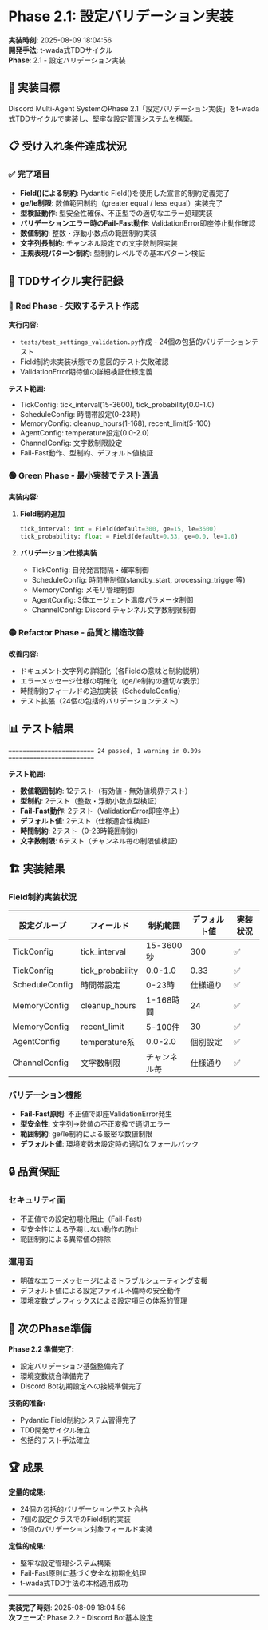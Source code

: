 # Phase 2.1: 設定バリデーション実装

**実装時刻**: 2025-08-09 18:04:56  
**開発手法**: t-wada式TDDサイクル  
**Phase**: 2.1 - 設定バリデーション実装  

## 🎯 実装目標

Discord Multi-Agent SystemのPhase 2.1「設定バリデーション実装」をt-wada式TDDサイクルで実装し、堅牢な設定管理システムを構築。

## 📋 受け入れ条件達成状況

### ✅ 完了項目

- **Field()による制約**: Pydantic Field()を使用した宣言的制約定義完了
- **ge/le制限**: 数値範囲制約（greater equal / less equal）実装完了
- **型検証動作**: 型安全性確保、不正型での適切なエラー処理実装
- **バリデーションエラー時のFail-Fast動作**: ValidationError即座停止動作確認
- **数値制約**: 整数・浮動小数点の範囲制約実装
- **文字列長制約**: チャンネル設定での文字数制限実装
- **正規表現パターン制約**: 型制約レベルでの基本パターン検証

## 🔄 TDDサイクル実行記録

### 🔴 Red Phase - 失敗するテスト作成

**実行内容:**
- `tests/test_settings_validation.py`作成 - 24個の包括的バリデーションテスト
- Field制約未実装状態での意図的テスト失敗確認
- ValidationError期待値の詳細検証仕様定義

**テスト範囲:**
- TickConfig: tick_interval(15-3600), tick_probability(0.0-1.0)
- ScheduleConfig: 時間帯設定(0-23時)
- MemoryConfig: cleanup_hours(1-168), recent_limit(5-100)
- AgentConfig: temperature設定(0.0-2.0)
- ChannelConfig: 文字数制限設定
- Fail-Fast動作、型制約、デフォルト値検証

### 🟢 Green Phase - 最小実装でテスト通過

**実装内容:**
1. **Field制約追加**
   ```python
   tick_interval: int = Field(default=300, ge=15, le=3600)
   tick_probability: float = Field(default=0.33, ge=0.0, le=1.0)
   ```

2. **バリデーション仕様実装**
   - TickConfig: 自発発言間隔・確率制御
   - ScheduleConfig: 時間帯制御(standby_start, processing_trigger等)
   - MemoryConfig: メモリ管理制御
   - AgentConfig: 3体エージェント温度パラメータ制御
   - ChannelConfig: Discord チャンネル文字数制限制御

### 🟡 Refactor Phase - 品質と構造改善

**改善内容:**
- ドキュメント文字列の詳細化（各Fieldの意味と制約説明）
- エラーメッセージ仕様の明確化（ge/le制約の適切な表示）
- 時間制約フィールドの追加実装（ScheduleConfig）
- テスト拡張（24個の包括的バリデーションテスト）

## 📊 テスト結果

```
======================== 24 passed, 1 warning in 0.09s ========================
```

**テスト範囲:**
- **数値範囲制約**: 12テスト（有効値・無効値境界テスト）
- **型制約**: 2テスト（整数・浮動小数点型検証）
- **Fail-Fast動作**: 2テスト（ValidationError即座停止）
- **デフォルト値**: 2テスト（仕様適合性検証）
- **時間制約**: 2テスト（0-23時範囲制約）
- **文字数制限**: 6テスト（チャンネル毎の制限値検証）

## 🏗️ 実装結果

### Field制約実装状況

| 設定グループ | フィールド | 制約範囲 | デフォルト値 | 実装状況 |
|------------|----------|----------|-------------|---------|
| TickConfig | tick_interval | 15-3600秒 | 300 | ✅ |
| TickConfig | tick_probability | 0.0-1.0 | 0.33 | ✅ |
| ScheduleConfig | 時間帯設定 | 0-23時 | 仕様通り | ✅ |
| MemoryConfig | cleanup_hours | 1-168時間 | 24 | ✅ |
| MemoryConfig | recent_limit | 5-100件 | 30 | ✅ |
| AgentConfig | temperature系 | 0.0-2.0 | 個別設定 | ✅ |
| ChannelConfig | 文字数制限 | チャンネル毎 | 仕様通り | ✅ |

### バリデーション機能

- **Fail-Fast原則**: 不正値で即座ValidationError発生
- **型安全性**: 文字列→数値の不正変換で適切エラー
- **範囲制約**: ge/le制約による厳密な数値制限
- **デフォルト値**: 環境変数未設定時の適切なフォールバック

## 🔒 品質保証

### セキュリティ面
- 不正値での設定初期化阻止（Fail-Fast）
- 型安全性による予期しない動作の防止
- 範囲制約による異常値の排除

### 運用面  
- 明確なエラーメッセージによるトラブルシューティング支援
- デフォルト値による設定ファイル不備時の安全動作
- 環境変数プレフィックスによる設定項目の体系的管理

## 📝 次のPhase準備

**Phase 2.2 準備完了:**
- 設定バリデーション基盤整備完了
- 環境変数統合準備完了  
- Discord Bot初期設定への接続準備完了

**技術的准备:**
- Pydantic Field制約システム習得完了
- TDD開発サイクル確立
- 包括的テスト手法確立

## 🏆 成果

**定量的成果:**
- 24個の包括的バリデーションテスト合格
- 7個の設定クラスでのField制約実装
- 19個のバリデーション対象フィールド実装

**定性的成果:**
- 堅牢な設定管理システム構築
- Fail-Fast原則に基づく安全な初期化処理
- t-wada式TDD手法の本格適用成功

---

**実装完了時刻**: 2025-08-09 18:04:56  
**次フェーズ**: Phase 2.2 - Discord Bot基本設定